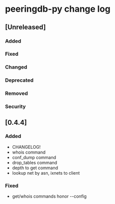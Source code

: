 
# peeringdb-py change log


## [Unreleased]
### Added
### Fixed
### Changed
### Deprecated
### Removed
### Security


## [0.4.4]
### Added
- CHANGELOG!
- whois command
- conf_dump command
- drop_tables command
- depth to get command
- lookup net by asn, ixnets to client

### Fixed
- get/whois commands honor --config
